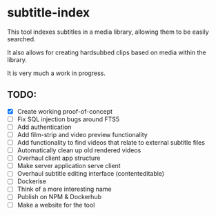 # subtitle-index

This tool indexes subtitles in a media library, allowing them to be easily searched.

It also allows for creating hardsubbed clips based on media within the library.

It is very much a work in progress.

## TODO:

- [x] Create working proof-of-concept
- [ ] Fix SQL injection bugs around FTS5
- [ ] Add authentication
- [ ] Add film-strip and video preview functionality
- [ ] Add functionality to find videos that relate to external subtitle files
- [ ] Automatically clean up old rendered videos
- [ ] Overhaul client app structure
- [ ] Make server application serve client
- [ ] Overhaul subtitle editing interface (contenteditable)
- [ ] Dockerise
- [ ] Think of a more interesting name
- [ ] Publish on NPM & Dockerhub
- [ ] Make a website for the tool